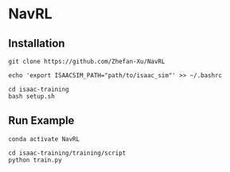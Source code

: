 # NavRL


## Installation
```
git clone https://github.com/Zhefan-Xu/NavRL

echo 'export ISAACSIM_PATH="path/to/isaac_sim"' >> ~/.bashrc

cd isaac-training
bash setup.sh
```

## Run Example

```
conda activate NavRL

cd isaac-training/training/script
python train.py
```

